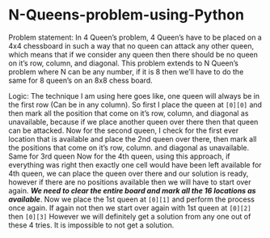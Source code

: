 # N-Queens-problem-using-Python

Problem statement: 
In 4 Queen’s problem, 4 Queen’s have to be placed on a 4x4 chessboard in such a way that no queen can attack any other queen, which means that if we consider any queen then there should be no queen on it’s row, column, and diagonal.
This problem extends to N Queen’s problem where N can be any number, if it is 8 then we’ll have to do the same for 8 queen’s on an 8x8 chess board.

Logic:
The technique I am using here goes like, one queen will always be in the first row (Can be in any column).
So first I place the queen at `[0][0]` and then mark all the position that come on it’s row, column, and diagonal as unavailable, because if we place another queen over there then that queen can be attacked.
Now for the second queen, I check for the first ever location that is available and place the 2nd queen over there, then mark all the positions that come on it’s row, column. and diagonal as unavailable.
Same for 3rd queen
Now for the 4th queen, using this approach, if everything was right then exactly one cell would have been left available for 4th queen, we can place the queen over there and our solution is ready, however if there are no positions available then we will have to start over again. ***We need to clear the entire board and mark all the 16 locations as available***. 
Now we place the 1st queen at `[0][1]` and perform the process once again.
If again not then we start over again with 1st queen at `[0][2]` then `[0][3]`
However we will definitely get a solution from any one out of these 4 tries. It is impossible to not get a solution.
